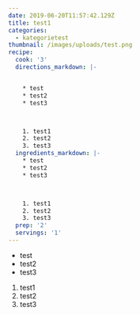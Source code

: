 ```yaml
---
date: 2019-06-20T11:57:42.129Z
title: test1
categories:
  - kategorietest
thumbnail: /images/uploads/test.png
recipe:
  cook: '3'
  directions_markdown: |-


    * test
    * test2
    * test3



    1. test1
    2. test2
    3. test3
  ingredients_markdown: |-
    * test
    * test2
    * test3



    1. test1
    2. test2
    3. test3
  prep: '2'
  servings: '1'
---
```



* test
* test2
* test3



1. test1
2. test2
3. test3
